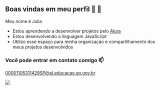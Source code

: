 ## Boas vindas em meu perfil 🐲 👋

Meu nome é Julia
- Estou aprendendo a desenvolver projetos pelo [Alura](https://www.alura.com.br)
- Estou desenvolvendo a linguagem JavaScript
- Utilizo esse espaço para minha organização e compartilhamento dos meus projetos desenvolvidos

### Você pode entrar em contato comigo 📫

00001105311429SP@al.educacao.sp.gov.br

![](https://media1.tenor.com/m/S1BFRxO3g0kAAAAC/roses-bunch-of-flowers.gif)
